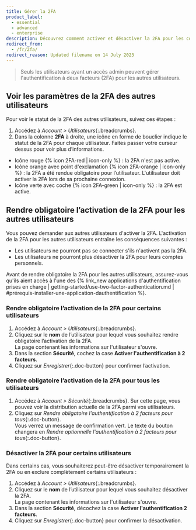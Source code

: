 ```yaml
---
title: Gérer la 2FA
product_label:
  - essential
  - advanced
  - enterprise
description: Découvrez comment activer et désactiver la 2FA pour les comptes utilisateur de vos employés.
redirect_from:
  - /fr/2fa/
redirect_reason: Updated filename on 14 July 2023
---
```


> Seuls les utilisateurs ayant un accès admin peuvent gérer l'authentification à deux facteurs (2FA) pour les autres utilisateurs.

## Voir les paramètres de la 2FA des autres utilisateurs

Pour voir le statut de la 2FA des autres utilisateurs, suivez ces étapes&nbsp;:
1. Accédez à _Account > Utilisateurs_{:.breadcrumbs}.
2. Dans la colonne **2FA** à droite, une icône en forme de bouclier indique le statut de la 2FA pour chaque utilisateur. Faites passer votre curseur dessus pour voir plus d’informations.
  - Icône rouge {% icon 2FA-red | icon-only %}&nbsp;: la 2FA n'est pas active.
  - Icône orange avec point d'exclamation {% icon 2FA-orange | icon-only %}&nbsp;: la 2FA a été rendue obligatoire pour l’utilisateur. L'utilisateur doit activer la 2FA lors de sa prochaine connexion.
  - Icône verte avec coche {% icon 2FA-green | icon-only %}&nbsp;: la 2FA est active.

## Rendre obligatoire l’activation de la 2FA pour les autres utilisateurs  
Vous pouvez demander aux autres utilisateurs d'activer la 2FA. L'activation de la 2FA pour les autres utilisateurs entraîne les conséquences suivantes&nbsp;:

- Les utilisateurs ne pourront pas se connecter s'ils n'activent pas la 2FA.
- Les utilisateurs ne pourront plus désactiver la 2FA pour leurs comptes personnels.

Avant de rendre obligatoire la 2FA pour les autres utilisateurs, assurez-vous qu'ils aient accès à l'une des {% link_new applications d'authentification prises en charge | getting-started/use-two-factor-authentication.md | #prérequis-installer-une-application-dauthentification %}.

### Rendre obligatoire l’activation de la 2FA pour certains utilisateurs

1. Accédez à _Account > Utilisateurs_{:.breadcrumbs}.
2. Cliquez sur le **nom** de l’utilisateur pour lequel vous souhaitez rendre obligatoire l’activation de la 2FA.  
   La page contenant les informations sur l'utilisateur s'ouvre.
3. Dans la section **Sécurité**, cochez la case **Activer l'authentification à 2 facteurs**.
4. Cliquez sur _Enregistrer_{:.doc-button} pour confirmer l’activation.

### Rendre obligatoire l’activation de la 2FA pour tous les utilisateurs

1. Accédez à _Account > Sécurité_{:.breadcrumbs}. Sur cette page, vous pouvez voir la distribution actuelle de la 2FA parmi vos utilisateurs.
2. Cliquez sur _Rendre obligatoire l'authentification à 2 facteurs pour tous_{:.doc-button}.  
   Vous verrez un message de confirmation vert. Le texte du bouton changera en _Rendre optionnelle l'authentification à 2 facteurs pour tous_{:.doc-button}.

### Désactiver la 2FA pour certains utilisateurs

Dans certains cas, vous souhaiterez peut-être désactiver temporairement la 2FA ou en exclure complètement certains utilisateurs&nbsp;:

1. Accédez à _Account > Utilisateurs_{:.breadcrumbs}.
2. Cliquez sur le **nom** de l’utilisateur pour lequel vous souhaitez désactiver la 2FA.  
   La page contenant les informations sur l'utilisateur s'ouvre.
3. Dans la section **Sécurité**, décochez la case **Activer l'authentification 2 facteurs**.
4. Cliquez sur _Enregistrer_{:.doc-button} pour confirmer la désactivation.
